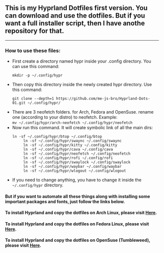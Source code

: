 <h2>This is my Hyprland Dotfiles first version. You can download and use the dotfiles. But if you want a full installer script, then I have anothe repository for that.</h2>

<hr>

### How to use these files:
- First create a directory named hypr inside your .config directory. You can use this command:
   ```
   mkdir -p ~/.config/hypr
   ```
- Then copy this directory inside the newly created hypr directory. Use this command:
   ```
   git clone --depth=1 https://github.com/me-js-bro/Hyprland-Dots-01.git ~/.config/hypr/
   ```
- There are 3 neofetch folders. for Arch, Fedora and OpenSuse. rename one (according to your distro) to neofetch. Example: <br>
    `mv ~/.config/hypr/arch-neofetch ~/.config/hypr/neofetch`
- Now run this command. It will create symbolic link of all the main dirs:
   ```
   ln -sf ~/.config/hypr/btop ~/.config/btop
        ln -sf ~/.config/hypr/swaync ~/.config/swaync
        ln -sf ~/.config/hypr/kitty ~/.config/kitty
        ln -sf ~/.config/hypr/cava ~/.config/cava
        ln -sf ~/.config/hypr/neofetch ~/.config/neofetch
        ln -sf ~/.config/hypr/rofi ~/.config/rofi
        ln -sf ~/.config/hypr/swaylock ~/.config/swaylock
        ln -sf ~/.config/hypr/waybar ~/.config/waybar
        ln -sf ~/.config/hypr/wlogout ~/.config/wlogout
   ```
- If you need to change anything, you have to change it inside the `~/.config/hypr` directory.

#### But if you want to automate all these things along with installing some important packages and fonts, just follow the links below. <br>

#### To install Hyprland and copy the dotfiles on Arch Linux, please visit [Here](https://github.com/me-js-bro/Arch-Hyprland).

#### To install Hyprland and copy the dotfiles on Fedora Linux, please visit [Here](https://github.com/me-js-bro/Fedora-Hyprland).

#### To install Hyprland and copy the dotfiles on OpenSuse (Tumbleweed), please visit [Here](https://github.com/me-js-bro/OpenSuse-Hyprland).
